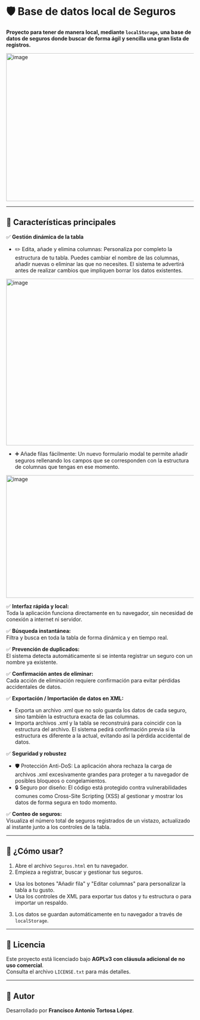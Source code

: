 # 🛡️ Base de datos local de Seguros

**Proyecto para tener de manera local, mediante `localStorage`, una base de datos de seguros donde buscar de forma ágil y sencilla una gran lista de registros.**

<img width="936" height="397" alt="image" src="https://github.com/user-attachments/assets/8f0d3442-93c6-4fb3-9a60-16586eeab772" />

---

## 📌 Características principales

✅ **Gestión dinámica de la tabla**

- ✏️ Edita, añade y elimina columnas: Personaliza por completo la estructura de tu tabla. Puedes cambiar el nombre de las columnas, añadir nuevas o eliminar las que no necesites. El sistema te advertirá antes de realizar cambios que impliquen borrar los datos existentes.
<img width="537" height="447" alt="image" src="https://github.com/user-attachments/assets/eeb1df70-9e34-452a-8f72-b08531cc6ee5" />

- ➕ Añade filas fácilmente: Un nuevo formulario modal te permite añadir seguros rellenando los campos que se corresponden con la estructura de columnas que tengas en ese momento.
<img width="508" height="329" alt="image" src="https://github.com/user-attachments/assets/1ccf8099-9ecc-4060-a55f-90139b396c40" />

✅ **Interfaz rápida y local:**  
Toda la aplicación funciona directamente en tu navegador, sin necesidad de conexión a internet ni servidor.  

✅ **Búsqueda instantánea:**  
Filtra y busca en toda la tabla de forma dinámica y en tiempo real.

✅ **Prevención de duplicados:**  
El sistema detecta automáticamente si se intenta registrar un seguro con un nombre ya existente.

✅ **Confirmación antes de eliminar:**  
Cada acción de eliminación requiere confirmación para evitar pérdidas accidentales de datos.

✅ **Exportación / Importación de datos en XML:**  
- Exporta un archivo .xml que no solo guarda los datos de cada seguro, sino también la estructura exacta de las columnas.
- Importa archivos .xml y la tabla se reconstruirá para coincidir con la estructura del archivo. El sistema pedirá confirmación previa si la estructura es diferente a la actual, evitando así la pérdida accidental de datos.

✅ **Seguridad y robustez**
- 🛡️ Protección Anti-DoS: La aplicación ahora rechaza la carga de archivos .xml excesivamente grandes para proteger a tu navegador de posibles bloqueos o congelamientos.
- 🔒 Seguro por diseño: El código está protegido contra vulnerabilidades comunes como Cross-Site Scripting (XSS) al gestionar y mostrar los datos de forma segura en todo momento.

✅ **Conteo de seguros:**  
Visualiza el número total de seguros registrados de un vistazo, actualizado al instante junto a los controles de la tabla.

---

## 🚀 ¿Cómo usar?

1. Abre el archivo `Seguros.html` en tu navegador.
2. Empieza a registrar, buscar y gestionar tus seguros.
- Usa los botones "Añadir fila" y "Editar columnas" para personalizar la tabla a tu gusto.
- Usa los controles de XML para exportar tus datos y tu estructura o para importar un respaldo.
3. Los datos se guardan automáticamente en tu navegador a través de `localStorage`.

---

## 🔐 Licencia

Este proyecto está licenciado bajo **AGPLv3 con cláusula adicional de no uso comercial**.  
Consulta el archivo `LICENSE.txt` para más detalles.

---

## 👤 Autor

Desarrollado por **Francisco Antonio Tortosa López**.
